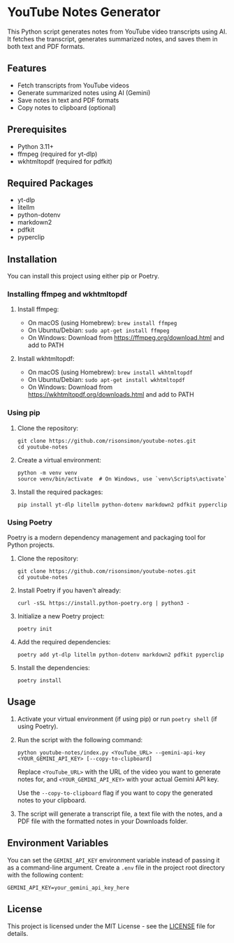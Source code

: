 # YouTube Notes Generator

This Python script generates notes from YouTube video transcripts using AI. It fetches the transcript, generates summarized notes, and saves them in both text and PDF formats.

## Features

- Fetch transcripts from YouTube videos
- Generate summarized notes using AI (Gemini)
- Save notes in text and PDF formats
- Copy notes to clipboard (optional)

## Prerequisites

- Python 3.11+
- ffmpeg (required for yt-dlp)
- wkhtmltopdf (required for pdfkit)

## Required Packages

- yt-dlp
- litellm
- python-dotenv
- markdown2
- pdfkit
- pyperclip

## Installation

You can install this project using either pip or Poetry.

### Installing ffmpeg and wkhtmltopdf

1. Install ffmpeg:
   - On macOS (using Homebrew): `brew install ffmpeg`
   - On Ubuntu/Debian: `sudo apt-get install ffmpeg`
   - On Windows: Download from https://ffmpeg.org/download.html and add to PATH

2. Install wkhtmltopdf:
   - On macOS (using Homebrew): `brew install wkhtmltopdf`
   - On Ubuntu/Debian: `sudo apt-get install wkhtmltopdf`
   - On Windows: Download from https://wkhtmltopdf.org/downloads.html and add to PATH

### Using pip

1. Clone the repository:
   ```
   git clone https://github.com/risonsimon/youtube-notes.git
   cd youtube-notes
   ```

2. Create a virtual environment:
   ```
   python -m venv venv
   source venv/bin/activate  # On Windows, use `venv\Scripts\activate`
   ```

3. Install the required packages:
   ```
   pip install yt-dlp litellm python-dotenv markdown2 pdfkit pyperclip
   ```

### Using Poetry

Poetry is a modern dependency management and packaging tool for Python projects.

1. Clone the repository:
   ```
   git clone https://github.com/risonsimon/youtube-notes.git
   cd youtube-notes
   ```

2. Install Poetry if you haven't already:
   ```
   curl -sSL https://install.python-poetry.org | python3 -
   ```

3. Initialize a new Poetry project:
   ```
   poetry init
   ```

4. Add the required dependencies:
   ```
   poetry add yt-dlp litellm python-dotenv markdown2 pdfkit pyperclip
   ```

5. Install the dependencies:
   ```
   poetry install
   ```

## Usage

1. Activate your virtual environment (if using pip) or run `poetry shell` (if using Poetry).

2. Run the script with the following command:
   ```
   python youtube-notes/index.py <YouTube_URL> --gemini-api-key <YOUR_GEMINI_API_KEY> [--copy-to-clipboard]
   ```

   Replace `<YouTube_URL>` with the URL of the video you want to generate notes for, and `<YOUR_GEMINI_API_KEY>` with your actual Gemini API key.

   Use the `--copy-to-clipboard` flag if you want to copy the generated notes to your clipboard.

3. The script will generate a transcript file, a text file with the notes, and a PDF file with the formatted notes in your Downloads folder.

## Environment Variables

You can set the `GEMINI_API_KEY` environment variable instead of passing it as a command-line argument. Create a `.env` file in the project root directory with the following content:

```
GEMINI_API_KEY=your_gemini_api_key_here
```

## License

This project is licensed under the MIT License - see the [LICENSE](LICENSE) file for details.

